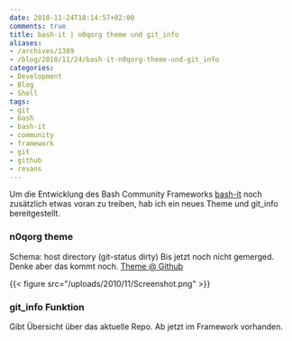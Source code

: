 ```yaml
---
date: 2010-11-24T18:14:57+02:00
comments: true
title: bash-it | n0qorg theme und git_info
aliases:
- /archives/1389
- /blog/2010/11/24/bash-it-n0qorg-theme-und-git_info
categories:
- Development
- Blog
- Shell
tags:
- git
- bash
- bash-it
- community
- framework
- git
- github
- revans
---
```


Um die Entwicklung des Bash Community Frameworks
[bash-it](http://github.com/revans/bash-it) noch zusätzlich etwas voran zu
treiben, hab ich ein neues Theme und git_info  bereitgestellt.

### n0qorg theme

Schema: host directory (git-status dirty) Bis jetzt noch nicht gemerged.
Denke aber das kommt noch. [Theme @
Github](https://github.com/noqqe/bash-it/blob/92b8d6d9cfade500e4d514163b5c18a1df71113d/themes/n0qorg/n0qorg.theme.bash)

{{< figure src="/uploads/2010/11/Screenshot.png" >}}

### git_info Funktion

Gibt Übersicht über das aktuelle Repo. Ab jetzt im Framework vorhanden.
